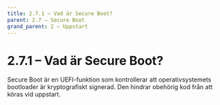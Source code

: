 ```yaml
---
title: 2.7.1 – Vad är Secure Boot?
parent: 2.7 – Secure Boot
grand_parent: 2 – Uppstart
---
```

# 2.7.1 – Vad är Secure Boot?

Secure Boot är en UEFI-funktion som kontrollerar att operativsystemets bootloader är kryptografiskt signerad. Den hindrar obehörig kod från att köras vid uppstart.

